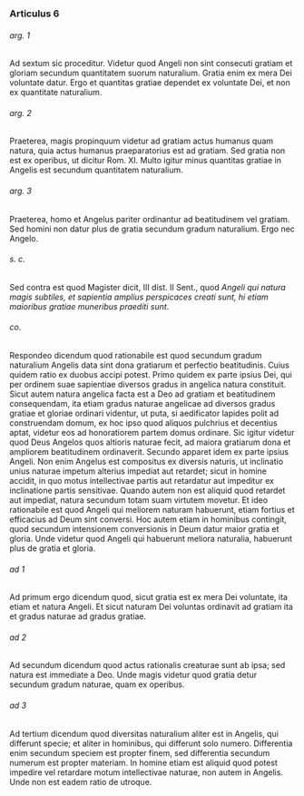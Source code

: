 ### Articulus 6

###### arg. 1
Ad sextum sic proceditur. Videtur quod Angeli non sint consecuti gratiam et gloriam secundum quantitatem suorum naturalium. Gratia enim ex mera Dei voluntate datur. Ergo et quantitas gratiae dependet ex voluntate Dei, et non ex quantitate naturalium.

###### arg. 2
Praeterea, magis propinquum videtur ad gratiam actus humanus quam natura, quia actus humanus praeparatorius est ad gratiam. Sed gratia non est ex operibus, ut dicitur Rom. XI. Multo igitur minus quantitas gratiae in Angelis est secundum quantitatem naturalium.

###### arg. 3
Praeterea, homo et Angelus pariter ordinantur ad beatitudinem vel gratiam. Sed homini non datur plus de gratia secundum gradum naturalium. Ergo nec Angelo.

###### s. c.
Sed contra est quod Magister dicit, III dist. II Sent., quod *Angeli qui natura magis subtiles, et sapientia amplius perspicaces creati sunt, hi etiam maioribus gratiae muneribus praediti sunt*.

###### co.
Respondeo dicendum quod rationabile est quod secundum gradum naturalium Angelis data sint dona gratiarum et perfectio beatitudinis. Cuius quidem ratio ex duobus accipi potest. Primo quidem ex parte ipsius Dei, qui per ordinem suae sapientiae diversos gradus in angelica natura constituit. Sicut autem natura angelica facta est a Deo ad gratiam et beatitudinem consequendam, ita etiam gradus naturae angelicae ad diversos gradus gratiae et gloriae ordinari videntur, ut puta, si aedificator lapides polit ad construendam domum, ex hoc ipso quod aliquos pulchrius et decentius aptat, videtur eos ad honoratiorem partem domus ordinare. Sic igitur videtur quod Deus Angelos quos altioris naturae fecit, ad maiora gratiarum dona et ampliorem beatitudinem ordinaverit. Secundo apparet idem ex parte ipsius Angeli. Non enim Angelus est compositus ex diversis naturis, ut inclinatio unius naturae impetum alterius impediat aut retardet; sicut in homine accidit, in quo motus intellectivae partis aut retardatur aut impeditur ex inclinatione partis sensitivae. Quando autem non est aliquid quod retardet aut impediat, natura secundum totam suam virtutem movetur. Et ideo rationabile est quod Angeli qui meliorem naturam habuerunt, etiam fortius et efficacius ad Deum sint conversi. Hoc autem etiam in hominibus contingit, quod secundum intensionem conversionis in Deum datur maior gratia et gloria. Unde videtur quod Angeli qui habuerunt meliora naturalia, habuerunt plus de gratia et gloria.

###### ad 1
Ad primum ergo dicendum quod, sicut gratia est ex mera Dei voluntate, ita etiam et natura Angeli. Et sicut naturam Dei voluntas ordinavit ad gratiam ita et gradus naturae ad gradus gratiae.

###### ad 2
Ad secundum dicendum quod actus rationalis creaturae sunt ab ipsa; sed natura est immediate a Deo. Unde magis videtur quod gratia detur secundum gradum naturae, quam ex operibus.

###### ad 3
Ad tertium dicendum quod diversitas naturalium aliter est in Angelis, qui differunt specie; et aliter in hominibus, qui differunt solo numero. Differentia enim secundum speciem est propter finem, sed differentia secundum numerum est propter materiam. In homine etiam est aliquid quod potest impedire vel retardare motum intellectivae naturae, non autem in Angelis. Unde non est eadem ratio de utroque.

